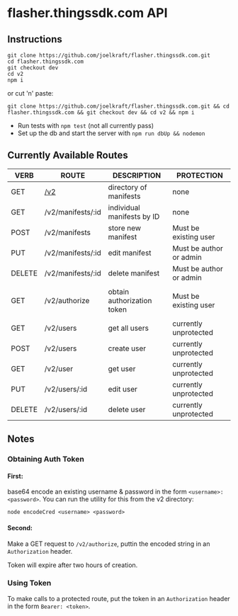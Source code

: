 # flasher.thingssdk.com API

## Instructions
```
git clone https://github.com/joelkraft/flasher.thingssdk.com.git
cd flasher.thingssdk.com
git checkout dev
cd v2
npm i
```
or cut 'n' paste:

`git clone https://github.com/joelkraft/flasher.thingssdk.com.git && cd flasher.thingssdk.com && git checkout dev && cd v2 && npm i`
* Run tests with `npm test` (not all currently pass)
* Set up the db and start the server with `npm run dbUp && nodemon`

## Currently Available Routes

VERB|ROUTE|DESCRIPTION|PROTECTION
---|----|----|---
GET|[/v2](http://localhost:3000/v2)|  directory of manifests|none
GET|/v2/manifests/:id| individual manifests by ID|none
POST|/v2/manifests|store new manifest|Must be existing user
PUT|/v2/manifests/:id|edit manifest|Must be author or admin
DELETE|/v2/manifests/:id|delete manifest|Must be author or admin
|||
GET|/v2/authorize|obtain authorization token|Must be existing user
|||
GET|/v2/users|get all users|currently unprotected
POST|/v2/users|create user|currently unprotected
GET|/v2/user|get user|currently unprotected
PUT|/v2/users/:id|edit user|currently unprotected
DELETE|/v2/users/:id|delete user|currently unprotected

## Notes

### Obtaining Auth Token
#### First:

base64 encode an existing username & password in the form `<username>:<password>`. You can run the utility for this from the v2 directory:
```
node encodeCred <username> <password>
```
#### Second:
Make a GET request to `/v2/authorize`, puttin the encoded string in an `Authorization` header.

Token will expire after two hours of creation.
### Using Token
To make calls to a protected route, put the token in an `Authorization` header in the form `Bearer: <token>`.
